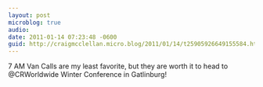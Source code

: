 ```yaml
---
layout: post
microblog: true
audio: 
date: 2011-01-14 07:23:48 -0600
guid: http://craigmcclellan.micro.blog/2011/01/14/t25905926649155584.html
---
```

7 AM Van Calls are my least favorite, but they are worth it to head to @CRWorldwide Winter Conference in Gatlinburg!
